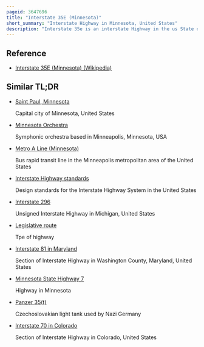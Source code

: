 ```yaml
---
pageid: 3647696
title: "Interstate 35E (Minnesota)"
short_summary: "Interstate Highway in Minnesota, United States"
description: "Interstate 35e is an interstate Highway in the us State of Minnesota passing through downtown Saint Paul. It is one of two i-35 Highways through the twin Cities of Minneapolis and saint-paul the other being i-35w through Minneapolis. Thus, both Ends of I-35E are shared with I-35W and I-35."
---
```


## Reference

- [Interstate 35E (Minnesota) (Wikipedia)](https://en.wikipedia.org/?curid=3647696)

## Similar TL;DR

- [Saint Paul, Minnesota](/tldr/en/saint-paul-minnesota)

  Capital city of Minnesota, United States

- [Minnesota Orchestra](/tldr/en/minnesota-orchestra)

  Symphonic orchestra based in Minneapolis, Minnesota, USA

- [Metro A Line (Minnesota)](/tldr/en/metro-a-line-minnesota)

  Bus rapid transit line in the Minneapolis metropolitan area of the United States

- [Interstate Highway standards](/tldr/en/interstate-highway-standards)

  Design standards for the Interstate Highway System in the United States

- [Interstate 296](/tldr/en/interstate-296)

  Unsigned Interstate Highway in Michigan, United States

- [Legislative route](/tldr/en/legislative-route)

  Tpe of highway

- [Interstate 81 in Maryland](/tldr/en/interstate-81-in-maryland)

  Section of Interstate Highway in Washington County, Maryland, United States

- [Minnesota State Highway 7](/tldr/en/minnesota-state-highway-7)

  Highway in Minnesota

- [Panzer 35(t)](/tldr/en/panzer-35t)

  Czechoslovakian light tank used by Nazi Germany

- [Interstate 70 in Colorado](/tldr/en/interstate-70-in-colorado)

  Section of Interstate Highway in Colorado, United States
